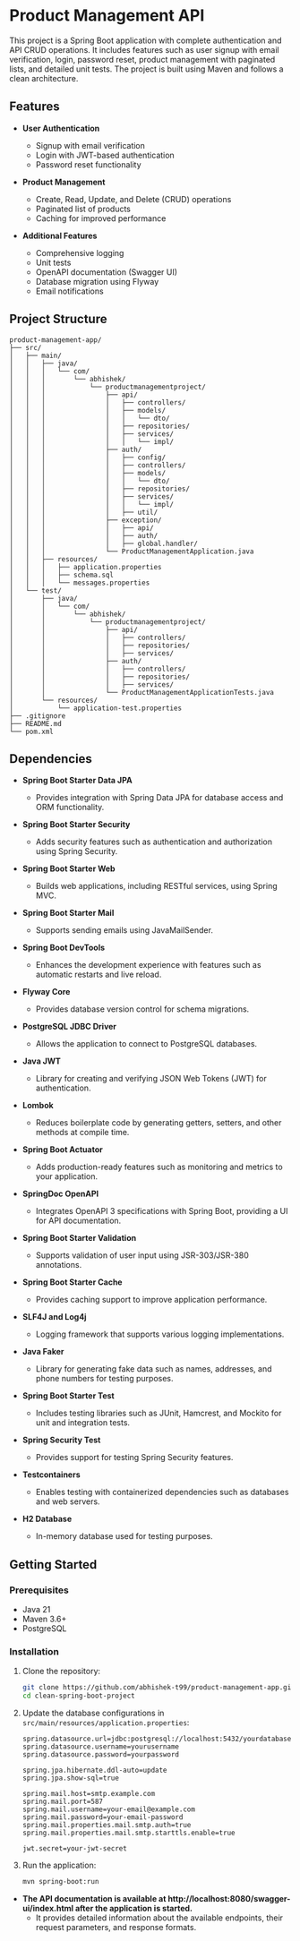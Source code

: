 # Product Management API

This project is a Spring Boot application with complete authentication and API CRUD operations. It includes features such as user signup with email verification, login, password reset, product management with paginated lists, and detailed unit tests. The project is built using Maven and follows a clean architecture.

## Features

- **User Authentication**
    - Signup with email verification
    - Login with JWT-based authentication
    - Password reset functionality

- **Product Management**
    - Create, Read, Update, and Delete (CRUD) operations
    - Paginated list of products
    - Caching for improved performance

- **Additional Features**
    - Comprehensive logging
    - Unit tests
    - OpenAPI documentation (Swagger UI)
    - Database migration using Flyway
    - Email notifications

## Project Structure

```
product-management-app/
├── src/
│   ├── main/
│   │   ├── java/
│   │   │   └── com/
│   │   │       └── abhishek/
│   │   │           └── productmanagementproject/
│   │   │               ├── api/
│   │   │               │   ├── controllers/
│   │   │               │   ├── models/
│   │   │               │   │   └── dto/
│   │   │               │   ├── repositories/
│   │   │               │   ├── services/
│   │   │               │   │   └── impl/
│   │   │               ├── auth/
│   │   │               │   ├── config/
│   │   │               │   ├── controllers/
│   │   │               │   ├── models/
│   │   │               │   │   └── dto/
│   │   │               │   ├── repositories/
│   │   │               │   ├── services/
│   │   │               │   │   └── impl/
│   │   │               │   ├── util/
│   │   │               ├── exception/
│   │   │               │   ├── api/
│   │   │               │   ├── auth/
│   │   │               │   ├── global.handler/
│   │   │               └── ProductManagementApplication.java
│   │   ├── resources/
│   │   │   ├── application.properties
│   │   │   ├── schema.sql
│   │   │   └── messages.properties
│   └── test/
│       ├── java/
│       │   └── com/
│       │       └── abhishek/
│       │           └── productmanagementproject/
│       │               ├── api/
│       │               │   ├── controllers/
│       │               │   ├── repositories/
│       │               │   ├── services/
│       │               ├── auth/
│       │               │   ├── controllers/
│       │               │   ├── repositories/
│       │               │   ├── services/
│       │               └── ProductManagementApplicationTests.java
│       └── resources/
│           └── application-test.properties
├── .gitignore
├── README.md
└── pom.xml
```

## Dependencies

- **Spring Boot Starter Data JPA**
    - Provides integration with Spring Data JPA for database access and ORM functionality.

- **Spring Boot Starter Security**
    - Adds security features such as authentication and authorization using Spring Security.

- **Spring Boot Starter Web**
    - Builds web applications, including RESTful services, using Spring MVC.

- **Spring Boot Starter Mail**
    - Supports sending emails using JavaMailSender.

- **Spring Boot DevTools**
    - Enhances the development experience with features such as automatic restarts and live reload.

- **Flyway Core**
    - Provides database version control for schema migrations.

- **PostgreSQL JDBC Driver**
    - Allows the application to connect to PostgreSQL databases.

- **Java JWT**
    - Library for creating and verifying JSON Web Tokens (JWT) for authentication.

- **Lombok**
    - Reduces boilerplate code by generating getters, setters, and other methods at compile time.

- **Spring Boot Actuator**
    - Adds production-ready features such as monitoring and metrics to your application.

- **SpringDoc OpenAPI**
    - Integrates OpenAPI 3 specifications with Spring Boot, providing a UI for API documentation.

- **Spring Boot Starter Validation**
    - Supports validation of user input using JSR-303/JSR-380 annotations.

- **Spring Boot Starter Cache**
    - Provides caching support to improve application performance.

- **SLF4J and Log4j**
    - Logging framework that supports various logging implementations.

- **Java Faker**
    - Library for generating fake data such as names, addresses, and phone numbers for testing purposes.

- **Spring Boot Starter Test**
    - Includes testing libraries such as JUnit, Hamcrest, and Mockito for unit and integration tests.

- **Spring Security Test**
    - Provides support for testing Spring Security features.

- **Testcontainers**
    - Enables testing with containerized dependencies such as databases and web servers.

- **H2 Database**
    - In-memory database used for testing purposes.

## Getting Started

### Prerequisites

- Java 21
- Maven 3.6+
- PostgreSQL

### Installation

1. Clone the repository:

   ```sh
   git clone https://github.com/abhishek-t99/product-management-app.git
   cd clean-spring-boot-project
   ```

2. Update the database configurations in `src/main/resources/application.properties`:

   ```properties
   spring.datasource.url=jdbc:postgresql://localhost:5432/yourdatabase
   spring.datasource.username=yourusername
   spring.datasource.password=yourpassword

   spring.jpa.hibernate.ddl-auto=update
   spring.jpa.show-sql=true

   spring.mail.host=smtp.example.com
   spring.mail.port=587
   spring.mail.username=your-email@example.com
   spring.mail.password=your-email-password
   spring.mail.properties.mail.smtp.auth=true
   spring.mail.properties.mail.smtp.starttls.enable=true

   jwt.secret=your-jwt-secret
   ```

3. Run the application:

   ```sh
   mvn spring-boot:run
   ```

- **The API documentation is available at http://localhost:8080/swagger-ui/index.html after the application is started.**
    - It provides detailed information about the available endpoints, their request parameters, and response formats.
 